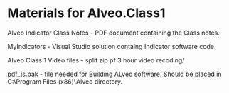 # Materials for Alveo.Class1

Alveo Indicator Class Notes - PDF document containing the Class notes.

MyIndicators - Visual Studio solution containg Indicator software code.

Alveo Class 1 Video files - split zip pf 3 hour video recoding/

pdf_js.pak - file needed for Building ALveo software. Should be placed in C:\Program Files (x86)\Alveo directory.
